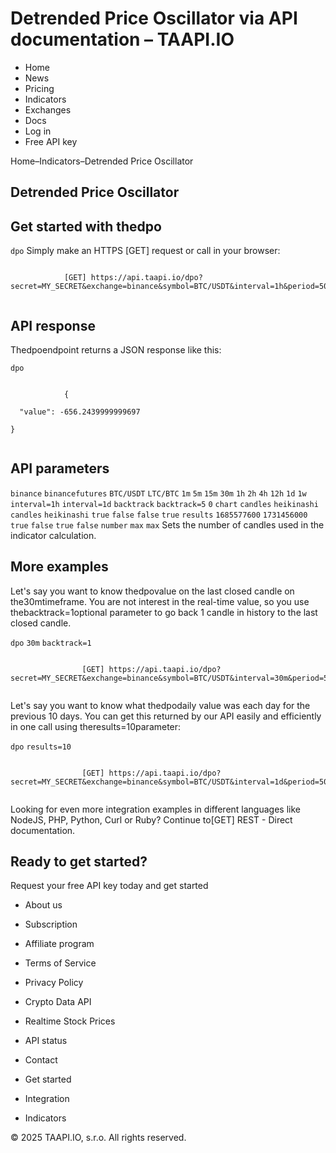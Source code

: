 # Detrended Price Oscillator via API documentation – TAAPI.IO

- Home
- News
- Pricing
- Indicators
- Exchanges
- Docs
- Log in
- Free API key

Home–Indicators–Detrended Price Oscillator


## Detrended Price Oscillator

## Get started with thedpo
`dpo` Simply make an HTTPS [GET] request or call in your browser:


```

			[GET] https://api.taapi.io/dpo?secret=MY_SECRET&exchange=binance&symbol=BTC/USDT&interval=1h&period=50
		
```

## API response
Thedpoendpoint returns a JSON response like this:

`dpo` 
```

			{
  "value": -656.2439999999697
}
		
```

## API parameters
`binance` `binancefutures` `BTC/USDT` `LTC/BTC` `1m` `5m` `15m` `30m` `1h` `2h` `4h` `12h` `1d` `1w` `interval=1h` `interval=1d` `backtrack` `backtrack=5` `0` `chart` `candles` `heikinashi` `candles` `heikinashi` `true` `false` `false` `true` `results` `1685577600` `1731456000` `true` `false` `true` `false` `number` `max` `max` Sets the number of candles used in the indicator calculation.


## More examples
Let's say you want to know thedpovalue on the last closed candle on the30mtimeframe. You are not interest in the real-time value, so you use thebacktrack=1optional parameter to go back 1 candle in history to the last closed candle.

`dpo` `30m` `backtrack=1` 
```

				[GET] https://api.taapi.io/dpo?secret=MY_SECRET&exchange=binance&symbol=BTC/USDT&interval=30m&period=50&backtrack=1
			
```
Let's say you want to know what thedpodaily value was each day for the previous 10 days. You can get this returned by our API easily and efficiently in one call using theresults=10parameter:

`dpo` `results=10` 
```

				[GET] https://api.taapi.io/dpo?secret=MY_SECRET&exchange=binance&symbol=BTC/USDT&interval=1d&period=50&results=10
			
```
Looking for even more integration examples in different languages like NodeJS, PHP, Python, Curl or Ruby? Continue to[GET] REST - Direct documentation.


## Ready to get started?
Request your free API key today and get started

- About us
- Subscription
- Affiliate program
- Terms of Service
- Privacy Policy
- Crypto Data API
- Realtime Stock Prices
- API status
- Contact

- Get started
- Integration
- Indicators

© 2025 TAAPI.IO, s.r.o. All rights reserved.

